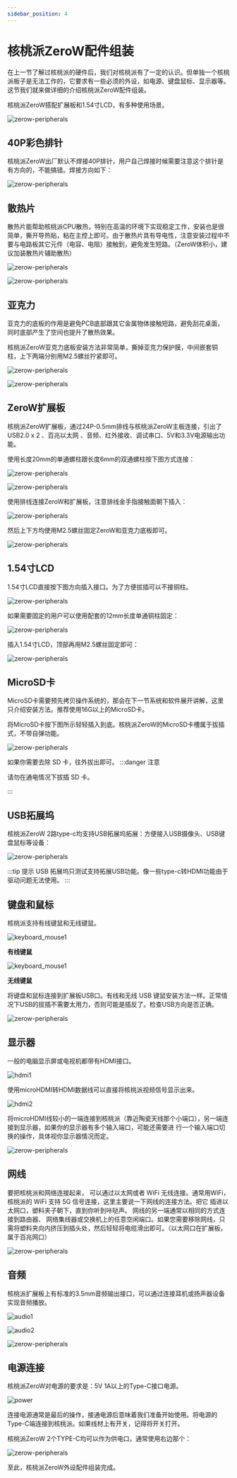 ```yaml
---
sidebar_position: 4
---
```


# 核桃派ZeroW配件组装

在上一节了解过核桃派的硬件后，我们对核桃派有了一定的认识。但单独一个核桃派板子是无法工作的，它要求有一些必须的外设，如电源、键盘鼠标、显示器等。这节我们就来做详细的介绍核桃派ZeroW配件组装。

核桃派ZeroW搭配扩展板和1.54寸LCD，有多种使用场景。

![zerow-peripherals](./img/zerow-peripherals/zerow-peripherals1.jpg)

## 40P彩色排针

核桃派ZeroW出厂默认不焊接40P排针，用户自己焊接时候需要注意这个排针是有方向的，不能搞错。焊接方向如下：

![zerow-peripherals](./img/zerow-peripherals/zerow-peripherals1_1.png)

## 散热片

散热片能帮助核桃派CPU散热，特别在高温的环境下实现稳定工作，安装也是很简单，撕开导热贴，粘在主控上即可。由于散热片具有导电性，注意安装过程中不要与电路板其它元件（电容、电阻）接触到，避免发生短路。（ZeroW体积小，建议加装散热片辅助散热）

![zerow-peripherals](./img/zerow-peripherals/zerow-peripherals2.png)

![zerow-peripherals](./img/zerow-peripherals/zerow-peripherals3.png)

## 亚克力

亚克力的底板的作用是避免PCB底部跟其它金属物体接触短路，避免刮花桌面，同时底部产生了空间也提升了散热效果。

核桃派ZeroW亚克力底板安装方法非常简单，撕掉亚克力保护膜，中间嵌套铜柱，上下两端分别用M2.5螺丝拧紧即可。

![zerow-peripherals](./img/zerow-peripherals/zerow-peripherals4.png)

![zerow-peripherals](./img/zerow-peripherals/zerow-peripherals5.png)

## ZeroW扩展板

核桃派ZeroW扩展板，通过24P-0.5mm排线与核桃派ZeroW主板连接，引出了USB2.0 x 2 、百兆以太网 、音频、红外接收、调试串口、5V和3.3V电源输出功能。

使用长度20mm的单通螺柱跟长度6mm的双通螺柱按下图方式连接：

![zerow-peripherals](./img/zerow-peripherals/zerow-peripherals6.png)

![zerow-peripherals](./img/zerow-peripherals/zerow-peripherals7.png)

使用排线连接ZeroW和扩展板，注意排线金手指接触面朝下插入：

![zerow-peripherals](./img/zerow-peripherals/zerow-peripherals8.png)

然后上下方均使用M2.5螺丝固定ZeroW和亚克力底板即可。

![zerow-peripherals](./img/zerow-peripherals/zerow-peripherals9.png)

## 1.54寸LCD

1.54寸LCD直接按下图方向插入接口。为了方便拔插可以不接铜柱。

![zerow-peripherals](./img/zerow-peripherals/zerow-peripherals10.png)

如果需要固定的用户可以使用配套的12mm长度单通铜柱固定：

![zerow-peripherals](./img/zerow-peripherals/zerow-peripherals11.png)

插入1.54寸LCD，顶部再用M2.5螺丝固定即可：

![zerow-peripherals](./img/zerow-peripherals/zerow-peripherals12.png)


## MicroSD卡

MicroSD卡需要预先拷贝操作系统的，那会在下一节系统和软件展开讲解，这里只介绍安装方法。推荐使用16G以上的MicroSD卡。

将MicroSD卡按下图所示轻轻插入到底。核桃派ZeroW的MicroSD卡槽属于拔插式，不带自弹功能。

![zerow-peripherals](./img/zerow-peripherals/zerow-peripherals13.png)

如果你需要去除 SD 卡，往外拔出即可。
:::danger 注意

请勿在通电情况下拔插 SD 卡。

:::

## USB拓展坞

核桃派ZeroW 2路type-c均支持USB拓展坞拓展：方便接入USB摄像头、USB键盘鼠标等设备：

![zerow-peripherals](./img/zerow-peripherals/zerow-peripherals14.png)


:::tip 提示
USB 拓展坞只测试支持拓展USB功能。像一些type-c转HDMI功能由于驱动问题无法使用。
:::


## 键盘和鼠标

核桃派支持有线键鼠和无线键鼠。

![keyboard_mouse1](./img/hw-peripherals/keyboard_mouse1.png)

**有线键鼠**

![keyboard_mouse1](./img/hw-peripherals/keyboard_mouse2.png)

**无线键鼠**

将键盘和鼠标连接到扩展板USB口。有线和无线 USB 键鼠安装方法一样。正常情况下USB的拔插不需要太用力，否则可能是插反了。检查USB方向是否正确。

![zerow-peripherals](./img/zerow-peripherals/zerow-peripherals15.png)

## 显示器

一般的电脑显示屏或电视机都带有HDMI接口。

![hdmi1](./img/hw-peripherals/hdmi1.png)

使用microHDMI转HDMI数据线可以直接将核桃派视频信号显示出来。

![hdmi2](./img/hw-peripherals/hdmi2.png)

将microHDMI线较小的一端连接到核桃派（靠近陶瓷天线那个小端口），另一端连接到显示器，如果你的显示器有多个输入端口，可能还需要进
行一个输入端口切换的操作，具体视你显示器情况而定。

![zerow-peripherals](./img/zerow-peripherals/zerow-peripherals16.png)


## 网线

要把核桃派和网络连接起来， 可以通过以太网或者 WiFi 无线连接。通常用WiFi，核桃派的 WiFi 支持 5G 信号连接，这里主要说一下网线的连接方法。把它
插进以太网口，塑料夹子朝下，直到你听到咔哒声。 网线的另一端通常以相同的方式连接到路由器、 网络集线器或交换机上的任意空闲端口。如果您需要移除网线，只需将塑料夹向内挤压到插头处，然后轻轻将电缆滑出即可。（以太网口在扩展板，属于百兆网口）

![zerow-peripherals](./img/zerow-peripherals/zerow-peripherals17.png)

## 音频

核桃派扩展板上有标准的3.5mm音频输出接口，可以通过连接耳机或扬声器设备实现音频播放。

![audio1](./img/hw-peripherals/audio1.png)

![audio2](./img/hw-peripherals/audio2.png)

![zerow-peripherals](./img/zerow-peripherals/zerow-peripherals18.png)


## 电源连接

核桃派ZeroW对电源的要求是：5V 1A以上的Type-C接口电源。

![power](./img/hw-peripherals/power1.png)

连接电源通常是最后的操作，接通电源后意味着我们准备开始使用。将电源的Type-C端连接到核桃派。如果线材上有开关，记得将开关打开。

核桃派ZeroW 2个TYPE-C均可以作为供电口，通常使用右边那个：

![zerow-peripherals](./img/zerow-peripherals/zerow-peripherals19.png)

至此，核桃派ZeroW外设配件组装完成。
